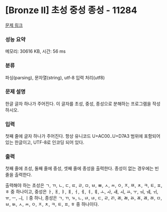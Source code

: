 # [Bronze II] 초성 중성 종성 - 11284 

[문제 링크](https://www.acmicpc.net/problem/11284) 

### 성능 요약

메모리: 30616 KB, 시간: 56 ms

### 분류

파싱(parsing), 문자열(string), utf-8 입력 처리(utf8)

### 문제 설명

<p>한글 글자 하나가 주어진다. 이 글자를 초성, 중성, 종성으로 분해하는 프로그램을 작성하시오.</p>

### 입력 

 <p>첫째 줄에 글자 하나가 주어진다. 항상 유니코드 U+AC00..U+D7A3 범위에 포함되어있는 한글이고, UTF-8로 인코딩 되어 있다.</p>

### 출력 

 <p>첫째 줄에 초성, 둘째 줄에 중성, 셋째 줄에 종성을 출력한다. 종성이 없는 경우에는 빈 줄을 출력한다.</p>

<p>출력해야 하는 초성은 ㄱ, ㄲ, ㄴ, ㄷ, ㄸ, ㄹ, ㅁ, ㅂ, ㅃ, ㅅ, ㅆ, ㅇ, ㅈ, ㅉ, ㅊ, ㅋ, ㅌ, ㅍ, ㅎ 중 하나이고, 중성은 ㅏ, ㅐ, ㅑ, ㅒ, ㅓ, ㅔ, ㅕ, ㅖ, ㅗ, ㅘ, ㅙ, ㅚ, ㅛ, ㅜ, ㅝ, ㅞ, ㅟ, ㅠ, ㅡ, ㅢ, ㅣ중 하나, 종성은 ㄱ, ㄲ, ㄳ, ㄴ, ㄵ, ㄶ, ㄷ, ㄹ, ㄺ, ㄻ, ㄼ, ㄽ, ㄾ, ㄿ, ㅀ, ㅁ, ㅂ, ㅄ, ㅅ, ㅆ, ㅇ, ㅈ, ㅊ, ㅋ, ㅌ, ㅍ, ㅎ 중 하나이다.</p>

